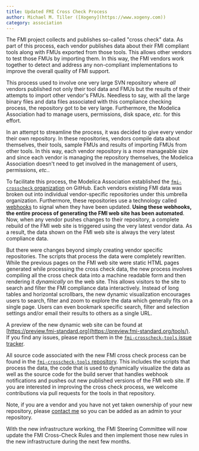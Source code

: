 ```yaml
---
title: Updated FMI Cross Check Process 
author: Michael M. Tiller ([Xogeny](https://www.xogeny.com))
category: association
---
```


The FMI project collects and publishes so-called "cross check" data.  As part of this process, each vendor
publishes data about their FMI compliant tools along with FMUs exported from those tools.  This allows other
vendors to test those FMUs by importing them.  In this way, the FMI vendors work together to detect and
address any non-compliant implementations to improve the overall quality of FMI support.

This process used to involve one very large SVN repository where *all* vendors published not only their
tool data and FMUs but the results of their attempts to import other vendor's FMUs.  Needless to say, with all
the large binary files and data files associated with this compliance checking process, the repository
got to be very large.  Furthermore, the Modelica Association had to manage users, permissions, disk
space, *etc.* for this effort.

In an attempt to streamline the process, it was decided to give every vendor their own repository.  In
these repositories, vendors compile data about themselves, their tools, sample FMUs and results of 
importing FMUs from other tools.  In this way, each vendor repository is a more manageable size and since
each vendor is managing the repository themselves, the Modelica Association doesn't need to get involved
in the management of users, permissions, *etc.*.

To facilitate this process, the Modelica Association established the [`fmi-crosscheck` organization](https://github.com/fmi-crosscheck)
on GitHub.  Each vendors existing FMI data was broken out into
individual vendor-specific repositories under this umbrella organization.  Furthermore, these repositories
use a technology called [webhooks](https://developer.github.com/webhooks/) to signal when they have
been updated.  **Using these webhooks, the entire process of generating the FMI web site has been automated**.
Now, when any vendor pushes changes to their repository, a complete rebuild of the FMI web site is
triggered using the very latest vendor data.  As a result, the data shown on the FMI web site is always
the very latest compliance data.

But there were changes beyond simply creating vendor specific repositories.  The scripts that process
the data were completely rewritten.  While the previous pages on the FMI web site were static
HTML pages generated while processing the cross check data, the new process involves compiling all
the cross check data into a machine readable form and then rendering it *dynamically* on the web site.
This allows visitors to the site to search and filter the FMI compliance data interactively.  Instead of
long tables and horizontal scrollbars, the new dynamic visualization encourages users to search,
filter and zoom to explore the data which generally fits on a single page.  Users can even bookmark
specific search, filter and selection settings and/or email their results to others as a single URL.

A preview of
the new dynamic web site can be found at [https://preview.fmi-standard.org](https://preview.fmi-standard.org/tools/).
If you find any issues, please report them in the [`fmi-crosscheck-tools` issue tracker](https://github.com/modelica/fmi-crosscheck-tools/issues).

All source code associated with the new FMI cross check process can be found in the [`fmi-crosscheck-tools` repository](https://github.com/modelica/fmi-crosscheck-tools).  This includes the scripts that process the data,
the code that is used to dynamically visualize the data as well as the source code for the build server that
handles webhook notifications and pushes out new published versions of the FMI web site.  If you are interested
in improving the cross check process, we welcome contributions via pull requests for the tools in that repository.

Note, if you are a vendor and you have not yet taken ownership of your new repository, please [contact me](mailto:michael.tiller@gmail.com) so you can be added as an admin to your repository.

With the new infrastructure working, the FMI Steering Committee will now update the FMI Cross-Check Rules and then implement those new rules in the new infrastructure during the next few months.
